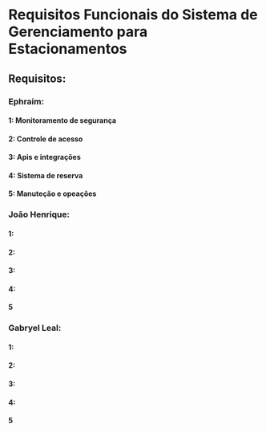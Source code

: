 # Requisitos Funcionais do Sistema de Gerenciamento para Estacionamentos

## Requisitos:

### Ephraim:

#### 1: Monitoramento de segurança
#### 2: Controle de acesso
#### 3: Apis e integrações
#### 4: Sistema de reserva 
#### 5: Manuteção e opeações 

### João Henrique:
#### 1:
#### 2:
#### 3:
#### 4:
#### 5

### Gabryel Leal:

#### 1:
#### 2:
#### 3:
#### 4:
#### 5
